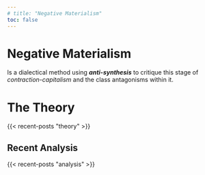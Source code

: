 ```yaml
---
# title: "Negative Materialism"
toc: false
---
```

<h1 class="site_title">
  <span class="blur">Negative</span>
  <span class="blur">Materialism</span>
</h1>

Is a dialectical method using ***anti-synthesis*** to critique this stage of _contraction-capitalism_ and the class antagonisms within it.
# The Theory
{{< recent-posts "theory" >}}
## Recent Analysis
{{< recent-posts "analysis" >}}
